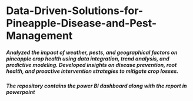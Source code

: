 # Data-Driven-Solutions-for-Pineapple-Disease-and-Pest-Management

##### Analyzed the impact of weather, pests, and geographical factors on pineapple crop health using data integration, trend analysis, and predictive modeling. Developed insights on disease prevention, root health, and proactive intervention strategies to mitigate crop losses.

##### The repository contains the power BI dashboard along with the report in powerpoint 

